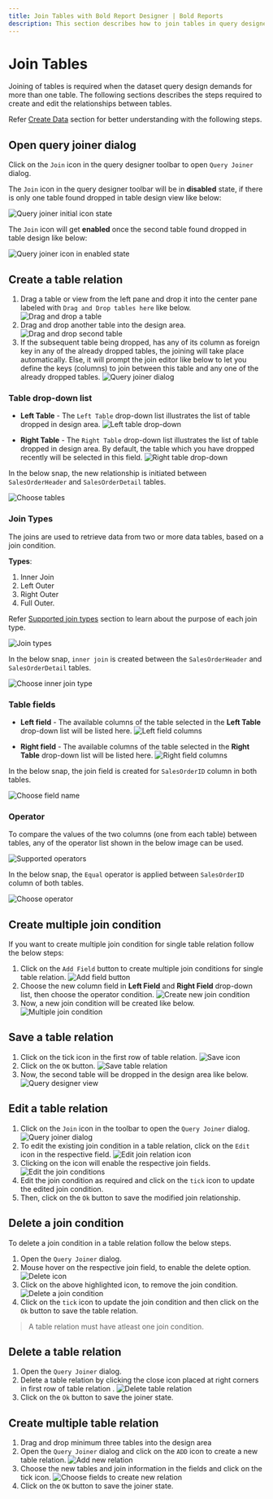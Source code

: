 ```yaml
---
title: Join Tables with Bold Report Designer | Bold Reports
description: This section describes how to join tables in query designer, and the query can be used to feed data to the report.
---
```


# Join Tables

Joining of tables is required when the dataset query design demands for more than one table. The following sections describes the steps required to create and edit the relationships between tables.

Refer [Create Data](./../../manage-data/dataset/create-an-embedded-dataset/) section for better understanding with the following steps.

## Open query joiner dialog

Click on the `Join` icon in the query designer toolbar to open `Query Joiner` dialog.

The `Join` icon in the query designer toolbar will be in **disabled** state, if there is only one table found dropped in table design view like below:

![Query joiner initial icon state](/static/assets/on-premise/images/report-designer/transforming-data/join-table/query-joiner-icon-initial-state.png)

The `Join` icon will get **enabled** once the second table found dropped in table design like below:

![Query joiner icon in enabled state](/static/assets/on-premise/images/report-designer/transforming-data/join-table/query-joiner-icon-enabled-state.png)

## Create a table relation

1. Drag a table or view from the left pane and drop it into the center pane labeled with `Drag and Drop tables here` like below.
![Drag and drop a table](/static/assets/on-premise/images/report-designer/transforming-data/join-table/manual-joining-first-table.png)
2. Drag and drop another table into the design area.
![Drag and drop second table](/static/assets/on-premise/images/report-designer/transforming-data/join-table/manual-joining-second-table.png)
3. If the subsequent table being dropped, has any of its column as foreign key in any of the already dropped tables, the joining will take place automatically. Else, it will prompt the join editor like below to let you define the keys (columns) to join between this table and any one of the already dropped tables.
![Query joiner dialog](/static/assets/on-premise/images/report-designer/transforming-data/join-table/manual-joining-query-joiner-dialog-intial-view.png)

### Table drop-down list

* **Left Table** - The `Left Table` drop-down list illustrates the list of table dropped in design area.
![Left table drop-down](/static/assets/on-premise/images/report-designer/transforming-data/join-table/left-table-list.png '#width=200px')

* **Right Table** - The `Right Table` drop-down list illustrates the list of table dropped in design area. By default, the table which you have dropped recently will be selected in this field.
![Right table drop-down](/static/assets/on-premise/images/report-designer/transforming-data/join-table/right-table-list.png '#width=200px')

In the below snap, the new relationship is initiated between `SalesOrderHeader` and `SalesOrderDetail` tables.

![Choose tables](/static/assets/on-premise/images/report-designer/transforming-data/join-table/new-table-relation.png)

### Join Types

The joins are used to retrieve data from two or more data tables, based on a join condition.

**Types**:
1. Inner Join
2. Left Outer
3. Right Outer
4. Full Outer.

Refer [Supported join types](./../../transforming-data/supported-join-types/) section to learn about the purpose of each join type.

![Join types](/static/assets/on-premise/images/report-designer/transforming-data/join-table/join-types.png '#width=200px')

In the below snap, `inner join` is created between the `SalesOrderHeader` and `SalesOrderDetail` tables.

![Choose inner join type](/static/assets/on-premise/images/report-designer/transforming-data/join-table/create-inner-join-between-tables.png)

### Table fields

* **Left field** - The available columns of the table selected in the **Left Table** drop-down list will be listed here.
![Left field columns](/static/assets/on-premise/images/report-designer/transforming-data/join-table/left-field-columns-list.png '#width=200px')

* **Right field** - The available columns of the table selected in the **Right Table** drop-down list will be listed here.
![Right field columns](/static/assets/on-premise/images/report-designer/transforming-data/join-table/right-field-column-list.png '#width=200px')

In the below snap, the join field is created for `SalesOrderID` column in both tables.

![Choose field name](/static/assets/on-premise/images/report-designer/transforming-data/join-table/join-fields-of-the-table.png)

### Operator

To compare the values of the two columns (one from each table) between tables, any of the operator list shown in the below image can be used.

![Supported operators](/static/assets/on-premise/images/report-designer/transforming-data/join-table/list-of-supported-operators.png '#width=200px')

In the below snap, the `Equal` operator is applied between `SalesOrderID` column of both tables.

![Choose operator](/static/assets/on-premise/images/report-designer/transforming-data/join-table/equal-operator.png)

## Create multiple join condition

If you want to create multiple join condition for single table relation follow the below steps:

1. Click on the `Add Field` button to create multiple join conditions for single table relation.
![Add field button](/static/assets/on-premise/images/report-designer/transforming-data/join-table/add-field-button.png)
2. Choose the new column field in **Left Field** and **Right Field** drop-down list, then choose the operator condition.
![Create new join condition](/static/assets/on-premise/images/report-designer/transforming-data/join-table/new-join-condition.png)
3. Now, a new join condition will be created like below.
![Multiple join condition](/static/assets/on-premise/images/report-designer/transforming-data/join-table/multiple-join-condition.png)

## Save a table relation

1. Click on the tick icon in the first row of table relation.
![Save icon](/static/assets/on-premise/images/report-designer/transforming-data/join-table/save-table-relation.png)
2. Click on the `OK` button.
![Save table relation](/static/assets/on-premise/images/report-designer/transforming-data/join-table/save-table-relation-output.png)
3. Now, the second table will be dropped in the design area like below.
![Query designer view](/static/assets/on-premise/images/report-designer/transforming-data/join-table/created-relationship-between-two-tables.png)

## Edit a table relation

1. Click on the `Join` icon in the toolbar to open the `Query Joiner` dialog.
  ![Query joiner dialog](/static/assets/on-premise/images/report-designer/transforming-data/join-table/save-table-relation-output.png)
2. To edit the existing join condition in a table relation, click on the `Edit` icon in the respective field.
  ![Edit join relation icon](/static/assets/on-premise/images/report-designer/transforming-data/join-table/edit-join-icon.png '#width=450px')
3. Clicking on the icon will enable the respective join fields.
  ![Edit the join conditions](/static/assets/on-premise/images/report-designer/transforming-data/join-table/multiple-join-condition.png)
4. Edit the join condition as required and click on the `tick` icon to update the edited join condition.
5. Then, click on the `Ok` button to save the modified join relationship.

## Delete a join condition

To delete a join condition in a table relation follow the below steps.

1. Open the `Query Joiner` dialog.
2. Mouse hover on the respective join field, to enable the delete option.
  ![Delete icon](/static/assets/on-premise/images/report-designer/transforming-data/join-table/delete-icon-for-join-condition.png)
3. Click on the above highlighted icon, to remove the join condition.
  ![Delete a join condition](/static/assets/on-premise/images/report-designer/transforming-data/join-table/equal-operator.png)
4. Click on the `tick` icon to update the join condition and then click on the `Ok` button to save the table relation.

> A table relation must have atleast one join condition.

## Delete a table relation

1. Open the `Query Joiner` dialog.
2. Delete a table relation by clicking the close icon placed at right corners in first row of table relation .
  ![Delete table relation](/static/assets/on-premise/images/report-designer/transforming-data/join-table/delete-icon-for-table-relation.png)
3. Click on the `Ok` button to save the joiner state.

## Create multiple table relation

1. Drag and drop minimum three tables into the design area
2. Open the `Query Joiner` dialog and click on the `ADD` icon to create a new table relation.
  ![Add new relation](/static/assets/on-premise/images/report-designer/transforming-data/join-table/add-icon-new-table-relation.png)
3. Choose the new tables and join information in the fields and click on the tick icon.
  ![Choose fields to create new relation](/static/assets/on-premise/images/report-designer/transforming-data/join-table/multiple-table-relation.png)
4. Click on the `OK` button to save the joiner state.